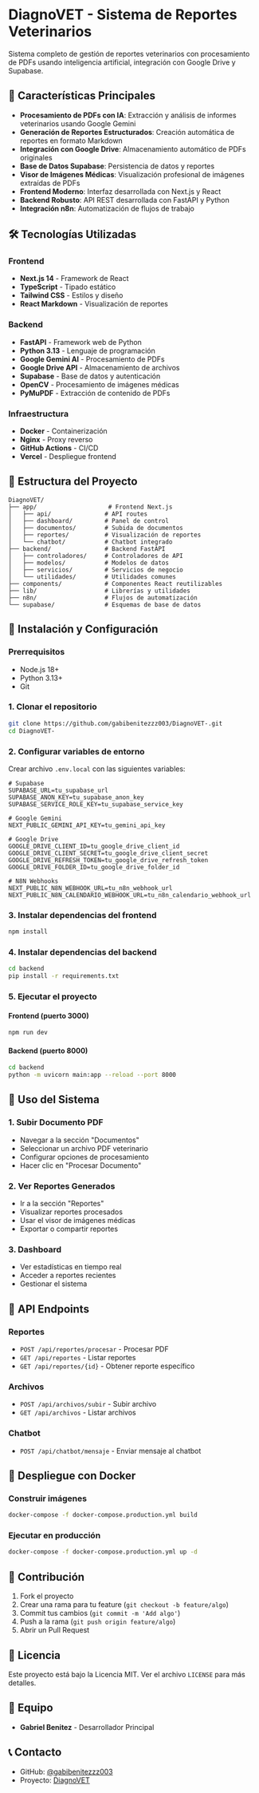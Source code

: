 # DiagnoVET - Sistema de Reportes Veterinarios

Sistema completo de gestión de reportes veterinarios con procesamiento de PDFs usando inteligencia artificial, integración con Google Drive y Supabase.

## 🚀 Características Principales

- **Procesamiento de PDFs con IA**: Extracción y análisis de informes veterinarios usando Google Gemini
- **Generación de Reportes Estructurados**: Creación automática de reportes en formato Markdown
- **Integración con Google Drive**: Almacenamiento automático de PDFs originales
- **Base de Datos Supabase**: Persistencia de datos y reportes
- **Visor de Imágenes Médicas**: Visualización profesional de imágenes extraídas de PDFs
- **Frontend Moderno**: Interfaz desarrollada con Next.js y React
- **Backend Robusto**: API REST desarrollada con FastAPI y Python
- **Integración n8n**: Automatización de flujos de trabajo

## 🛠️ Tecnologías Utilizadas

### Frontend
- **Next.js 14** - Framework de React
- **TypeScript** - Tipado estático
- **Tailwind CSS** - Estilos y diseño
- **React Markdown** - Visualización de reportes

### Backend
- **FastAPI** - Framework web de Python
- **Python 3.13** - Lenguaje de programación
- **Google Gemini AI** - Procesamiento de PDFs
- **Google Drive API** - Almacenamiento de archivos
- **Supabase** - Base de datos y autenticación
- **OpenCV** - Procesamiento de imágenes médicas
- **PyMuPDF** - Extracción de contenido de PDFs

### Infraestructura
- **Docker** - Containerización
- **Nginx** - Proxy reverso
- **GitHub Actions** - CI/CD
- **Vercel** - Despliegue frontend

## 📁 Estructura del Proyecto

```
DiagnoVET/
├── app/                    # Frontend Next.js
│   ├── api/               # API routes
│   ├── dashboard/         # Panel de control
│   ├── documentos/        # Subida de documentos
│   ├── reportes/          # Visualización de reportes
│   └── chatbot/           # Chatbot integrado
├── backend/               # Backend FastAPI
│   ├── controladores/     # Controladores de API
│   ├── modelos/           # Modelos de datos
│   ├── servicios/         # Servicios de negocio
│   └── utilidades/        # Utilidades comunes
├── components/            # Componentes React reutilizables
├── lib/                   # Librerías y utilidades
├── n8n/                   # Flujos de automatización
└── supabase/              # Esquemas de base de datos
```

## 🚀 Instalación y Configuración

### Prerrequisitos
- Node.js 18+
- Python 3.13+
- Git

### 1. Clonar el repositorio
```bash
git clone https://github.com/gabibenitezzz003/DiagnoVET-.git
cd DiagnoVET-
```

### 2. Configurar variables de entorno
Crear archivo `.env.local` con las siguientes variables:

```env
# Supabase
SUPABASE_URL=tu_supabase_url
SUPABASE_ANON_KEY=tu_supabase_anon_key
SUPABASE_SERVICE_ROLE_KEY=tu_supabase_service_key

# Google Gemini
NEXT_PUBLIC_GEMINI_API_KEY=tu_gemini_api_key

# Google Drive
GOOGLE_DRIVE_CLIENT_ID=tu_google_drive_client_id
GOOGLE_DRIVE_CLIENT_SECRET=tu_google_drive_client_secret
GOOGLE_DRIVE_REFRESH_TOKEN=tu_google_drive_refresh_token
GOOGLE_DRIVE_FOLDER_ID=tu_google_drive_folder_id

# N8N Webhooks
NEXT_PUBLIC_N8N_WEBHOOK_URL=tu_n8n_webhook_url
NEXT_PUBLIC_N8N_CALENDARIO_WEBHOOK_URL=tu_n8n_calendario_webhook_url
```

### 3. Instalar dependencias del frontend
```bash
npm install
```

### 4. Instalar dependencias del backend
```bash
cd backend
pip install -r requirements.txt
```

### 5. Ejecutar el proyecto

#### Frontend (puerto 3000)
```bash
npm run dev
```

#### Backend (puerto 8000)
```bash
cd backend
python -m uvicorn main:app --reload --port 8000
```

## 📖 Uso del Sistema

### 1. Subir Documento PDF
- Navegar a la sección "Documentos"
- Seleccionar un archivo PDF veterinario
- Configurar opciones de procesamiento
- Hacer clic en "Procesar Documento"

### 2. Ver Reportes Generados
- Ir a la sección "Reportes"
- Visualizar reportes procesados
- Usar el visor de imágenes médicas
- Exportar o compartir reportes

### 3. Dashboard
- Ver estadísticas en tiempo real
- Acceder a reportes recientes
- Gestionar el sistema

## 🔧 API Endpoints

### Reportes
- `POST /api/reportes/procesar` - Procesar PDF
- `GET /api/reportes` - Listar reportes
- `GET /api/reportes/{id}` - Obtener reporte específico

### Archivos
- `POST /api/archivos/subir` - Subir archivo
- `GET /api/archivos` - Listar archivos

### Chatbot
- `POST /api/chatbot/mensaje` - Enviar mensaje al chatbot

## 🐳 Despliegue con Docker

### Construir imágenes
```bash
docker-compose -f docker-compose.production.yml build
```

### Ejecutar en producción
```bash
docker-compose -f docker-compose.production.yml up -d
```

## 🤝 Contribución

1. Fork el proyecto
2. Crear una rama para tu feature (`git checkout -b feature/algo`)
3. Commit tus cambios (`git commit -m 'Add algo'`)
4. Push a la rama (`git push origin feature/algo`)
5. Abrir un Pull Request

## 📝 Licencia

Este proyecto está bajo la Licencia MIT. Ver el archivo `LICENSE` para más detalles.

## 👥 Equipo

- **Gabriel Benitez** - Desarrollador Principal

## 📞 Contacto

- GitHub: [@gabibenitezzz003](https://github.com/gabibenitezzz003)
- Proyecto: [DiagnoVET](https://github.com/gabibenitezzz003/DiagnoVET-)
